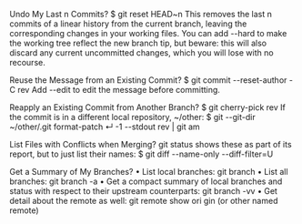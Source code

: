 Undo My Last n Commits?
$ git reset HEAD~n
This removes the last n commits of a linear history from the
current branch, leaving the corresponding changes in your working
files. You can add --hard to make the working tree reflect the
new branch tip, but beware: this will also discard any current
uncommitted changes, which you will lose with no recourse. 

Reuse the Message from an Existing
Commit?
$ git commit --reset-author -C rev
Add --edit to edit the message before committing.



Reapply an Existing Commit from
Another Branch?
$ git cherry-pick rev
If the commit is in a different local repository, ~/other:
$ git --git-dir ~/other/.git format-patch ↵
-1 --stdout rev | git am

List Files with Conflicts when Merging?
git status shows these as part of its report, but to just list their
names:
$ git diff --name-only --diff-filter=U

Get a Summary of My Branches?
• List local branches: git branch
• List all branches: git branch -a
• Get a compact summary of local branches and status with
respect to their upstream counterparts: git branch -vv
• Get detail about the remote as well: git remote show ori
gin (or other named remote) 
